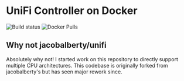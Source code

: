 # UniFi Controller on Docker
![Build status](https://github.com/naphta/unifi/workflows/Test,%20build,%20and%20push/badge.svg)
![Docker Pulls](https://img.shields.io/docker/pulls/jakehilluk/unifi?style=flat-square)

## Why not jacobalberty/unifi

Absolutely why not! I started work on this repository to directly support multiple CPU architectures. This codebase is originally forked from jacobalberty's but has seen major rework since.
